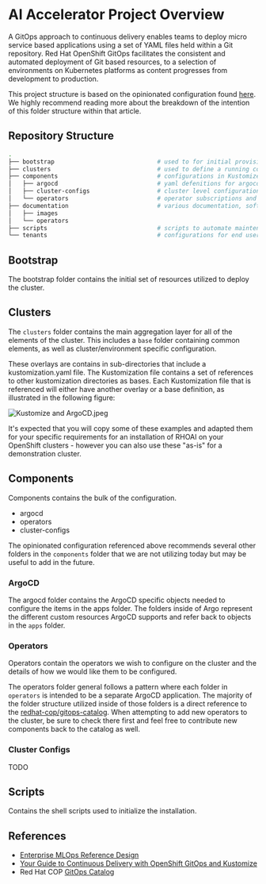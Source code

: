 # AI Accelerator Project Overview

A GitOps approach to continuous delivery enables teams to deploy micro service based applications using a set of YAML files held within a Git repository. Red Hat OpenShift GitOps facilitates the consistent and automated deployment of Git based resources, to a selection of environments on Kubernetes platforms as content progresses from development to production.

This project structure is based on the opinionated configuration found [here](https://github.com/gnunn-gitops/standards/blob/master/folders.md). We highly recommend reading more about the breakdown of the intention of this folder structure within that article.

## Repository Structure

```sh
.
├── bootstrap                             # used to for initial provisioning
├── clusters                              # used to define a running configuration
├── components                            # configurations in Kustomize and YAML
│   ├── argocd                            # yaml defenitions for argocd objects such as Applications and Projects
│   ├── cluster-configs                   # cluster level configurations
│   └── operators                         # operator subscriptions and configurations
├── documentation                         # various documentation, software groups
│   ├── images
│   └── operators
├── scripts                               # scripts to automate maintence tasks
└── tenants                               # configurations for end user namespaces and resources
```

## Bootstrap

The bootstrap folder contains the initial set of resources utilized to deploy the cluster.

## Clusters

The `clusters` folder contains the main aggregation layer for all of the elements of the cluster. This includes a `base` folder containing common elements, as well as cluster/environment specific configuration.

These overlays are contains in sub-directories that include a kustomization.yaml file. The Kustomization file contains a set of references to other kustomization directories as bases. Each Kustomization file that is referenced will either have another overlay or a base definition, as illustrated in the following figure:

![Kustomize and ArgoCD.jpeg](images/Kustomize%20and%20ArgoCD.jpeg)

It's expected that you will copy some of these examples and adapted them for your specific requirements for an installation of RHOAI on your OpenShift clusters - however you can also use these "as-is" for a demonstration cluster.

## Components

Components contains the bulk of the configuration.

- argocd
- operators
- cluster-configs

The opinionated configuration referenced above recommends several other folders in the `components` folder that we are not utilizing today but may be useful to add in the future.

### ArgoCD

The argocd folder contains the ArgoCD specific objects needed to configure the items in the apps folder.  The folders inside of Argo represent the different custom resources ArgoCD supports and refer back to objects in the `apps` folder.

### Operators

Operators contain the operators we wish to configure on the cluster and the details of how we would like them to be configured.

The operators folder general follows a pattern where each folder in `operators` is intended to be a separate ArgoCD application.  The majority of the folder structure utilized inside of those folders is a direct reference to the [redhat-cop/gitops-catalog](https://github.com/redhat-cop/gitops-catalog).  When attempting to add new operators to the cluster, be sure to check there first and feel free to contribute new components back to the catalog as well.

### Cluster Configs

TODO

## Scripts

Contains the shell scripts used to initialize the installation.

## References

* [Enterprise MLOps Reference Design](https://www.redhat.com/en/blog/enterprise-mlops-reference-design)
* [Your Guide to Continuous Delivery with OpenShift GitOps and Kustomize](https://www.redhat.com/en/blog/your-guide-to-continuous-delivery-with-openshift-gitops-and-kustomize)
* Red Hat COP [GitOps Catalog](https://github.com/redhat-cop/gitops-catalog)
